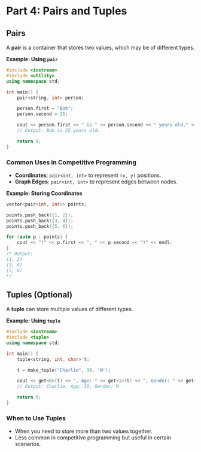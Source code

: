 # Part 4: Pairs and Tuples

## Pairs

A **pair** is a container that stores two values, which may be of different types.

**Example: Using `pair`**

```cpp
#include <iostream>
#include <utility>
using namespace std;

int main() {
    pair<string, int> person;

    person.first = "Bob";
    person.second = 25;

    cout << person.first << " is " << person.second << " years old." << endl;
    // Output: Bob is 25 years old.

    return 0;
}
```

### Common Uses in Competitive Programming

- **Coordinates**: `pair<int, int>` to represent `(x, y)` positions.
- **Graph Edges**: `pair<int, int>` to represent edges between nodes.

**Example: Storing Coordinates**

```cpp
vector<pair<int, int>> points;

points.push_back({1, 2});
points.push_back({3, 4});
points.push_back({5, 6});

for (auto p : points) {
    cout << "(" << p.first << ", " << p.second << ")" << endl;
}
/* Output:
(1, 2)
(3, 4)
(5, 6)
*/
```

## Tuples (Optional)

A **tuple** can store multiple values of different types.

**Example: Using `tuple`**

```cpp
#include <iostream>
#include <tuple>
using namespace std;

int main() {
    tuple<string, int, char> t;

    t = make_tuple("Charlie", 30, 'M');

    cout << get<0>(t) << ", Age: " << get<1>(t) << ", Gender: " << get<2>(t) << endl;
    // Output: Charlie, Age: 30, Gender: M

    return 0;
}
```

### When to Use Tuples

- When you need to store more than two values together.
- Less common in competitive programming but useful in certain scenarios.

